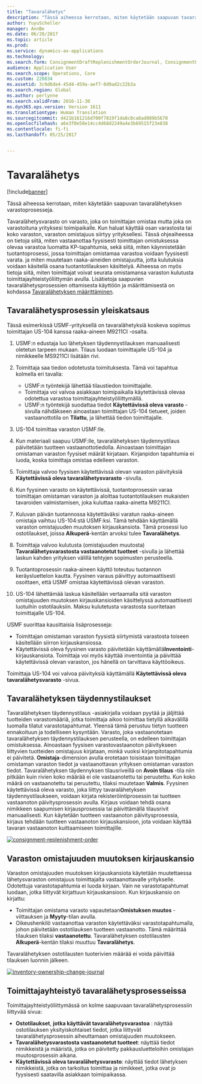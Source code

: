 ```yaml
---
title: "Tavaralähetys"
description: "Tässä aiheessa kerrotaan, miten käytetään saapuvan tavaralähetyksen varastoprosesseja."
author: YuyuScheller
manager: AnnBe
ms.date: 06/20/2017
ms.topic: article
ms.prod: 
ms.service: dynamics-ax-applications
ms.technology: 
ms.search.form: ConsignmentDraftReplenishmentOrderJournal, ConsignmentProductReceiptLines, ConsignmentReplenishmentOrder, ConsignmentVendorPortalOnHand, InventJournalOwnershipChange, InventOnHandItemListPage, PurchTable, PurchVendorPortalConfirmedOrders
audience: Application User
ms.search.scope: Operations, Core
ms.custom: 220834
ms.assetid: 3c9d6de4-45d4-459a-aef7-0d9ad2c22b3a
ms.search.region: Global
ms.author: perlynne
ms.search.validFrom: 2016-11-30
ms.dyn365.ops.version: Version 1611
ms.translationtype: Human Translation
ms.sourcegitcommit: d421b161216d700f7819f1da8c0ca8ad089b5670
ms.openlocfilehash: a6e3f0e58e14cc4d68d2249a4e3b69515f23e838
ms.contentlocale: fi-fi
ms.lasthandoff: 05/25/2017


---
```


# <a name="consignment"></a>Tavaralähetys

[!include[banner](../includes/banner.md)]


Tässä aiheessa kerrotaan, miten käytetään saapuvan tavaralähetyksen varastoprosesseja.

Tavaralähetysvarasto on varasto, joka on toimittajan omistaa mutta joka on varastoituna yrityksesi toimipaikalle. Kun haluat käyttää osan varastosta tai koko varaston, varaston omistajuus siirtyy yrityksellesi. Tässä ohjeaiheessa on tietoja siitä, miten vastaanottaa fyysisesti toimittajan omistuksessa olevaa varastoa luomatta KP-tapahtumia, sekä siitä, miten käynnistetään tuotantoprosessi, jossa toimittajan omistamaa varastoa voidaan fyysisesti varata. ja miten muutetaan raaka-aineiden omistajuutta, jotta kulutuksia voidaan käsitellä osana tuotantotilauksen käsittelyä. Aiheessa on myös tietoja siitä, miten toimittajat voivat seurata omistamansa varaston kulutusta toimittajayhteistyöliittymän avulla. Lisätietoja saapuvien tavaralähetysprosessien ottamisesta käyttöön ja määrittämisestä on kohdassa [Tavaralähetyksen määrittäminen](set-up-consignment.md).

## <a name="overview-of-the-consignment-process"></a>Tavaralähetysprosessin yleiskatsaus
Tässä esimerkissä USMF-yrityksellä on tavaralähetyksiä koskeva sopimus toimittajan US-104 kanssa raaka-aineen M9211CI -osalta.

1.  USMF:n edustaja luo lähetyksen täydennystilauksen manuaalisesti oletetun tarpeen mukaan. Tilaus luodaan toimittajalle US-104 ja nimikkeelle MS9211CI lisätään rivi.
2.  Toimittaja saa tiedon odotetusta toimituksesta. Tämä voi tapahtua kolmella eri tavalla:
    -   USMF:n työntekijä lähettää tilaustiedon toimittajalle.
    -   Toimittaja voi valvoa asiakkaan toimipaikalla käytettävissä olevaa odotettua varastoa toimittajayhteistyöliittymällä.
    -   USMF:n työntekijä suodattaa tiedot **Käytettävissä oleva varasto** -sivulla nähdäkseen ainoastaan toimittajan US-104 tietueet, joiden vastaanottotila on **Tilattu**, ja lähettää tiedon toimittajalle.

3.  US-104 toimittaa varaston USMF:lle.
4.  Kun materiaali saapuu USMF:lle, tavaralähetyksen täydennystilaus päivitetään tuotteen vastaanottotiedolla. Ainoastaan toimittajan omistaman varaston fyysiset määrät kirjataan. Kirjanpidon tapahtumia ei luoda, koska toimittaja omistaa edelleen varaston.
5.  Toimittaja valvoo fyysisen käytettävissä olevan varaston päivityksiä **Käytettävissä oleva tavaralähetysvarasto** -sivulla.
6.  Kun fyysinen varasto on käytettävissä, tuotantoprosessin varaa toimittajan omistaman varaston ja aloittaa tuotantotilauksen mukaisten tavaroiden valmistamisen, joka kuluttaa raaka-ainetta M9211CI.
7.  Kuluvan päivän tuotannossa käytettäväksi varatun raaka-aineen omistaja vaihtuu US-104:stä USMF:ksi. Tämä tehdään käyttämällä varaston omistajuuden muutoksen kirjauskansiota. Tämä prosessi luo ostotilaukset, joissa **Alkuperä**-kentän arvoksi tulee **Tavaralähetys**.
8.  Toimittaja valvoo kulutusta (omistajuuden muutosta) **Tavaralähetysvarastosta vastaanotetut tuotteet** -sivulla ja lähettää laskun kahden yrityksen välillä tehtyjen sopimusten perusteella.
9.  Tuotantoprosessin raaka-aineen käyttö toteutuu tuotannon keräysluettelon kautta. Fyysinen varaus päivittyy automaattisesti osoittaen, että USMF omistaa käytettävissä olevan varaston.
10. US-104 lähettämää laskua käsitellään vertaamalla sitä varaston omistajuuden muutoksen kirjauskansioiden käsittelyssä automaattisesti luotuihin ostotilauksiin. Maksu kulutetusta varastosta suoritetaan toimittajalle US-104.

USMF suorittaa kausittaisia lisäprosesseja:

-   Toimittajan omistaman varaston fyysistä siirtymistä varastosta toiseen käsitellään siirron kirjauskansiossa.
-   Käytettävissä oleva fyysinen varasto päivitetään käyttämällä**Inventointi**-kirjauskansiota. Toimittaja voi myös käyttää inventointia ja päivittää käytettävissä olevan varaston, jos hänellä on tarvittava käyttöoikeus.

Toimittaja US-104 voi valvoa päivityksiä käyttämällä **Käytettävissä oleva tavaralähetysvarasto** -sivua.

## <a name="consignment-replenishment-orders"></a>Tavaralähetyksen täydennystilaukset
Tavaralähetyksen täydennystilaus -asiakirjalla voidaan pyytää ja jäljittää tuotteiden varastomääriä, jotka toimittaja aikoo toimittaa tietyllä aikavälillä luomalla tilatut varastotapahtumat. Yleensä tämä perustuu tietyn tuotteen ennakoituun ja todelliseen kysyntään. Varasto, joka vastaanotetaan tavaralähetyksen täydennystilauksen perusteella, on edelleen toimittajan omistuksessa. Ainoastaan fyysisen varastovastaanoton päivitykseen liittyvien tuotteiden omistajuus kirjataan, minkä vuoksi kirjanpitotapahtumia ei päivitetä. **Omistaja**-dimension avulla erotetaan toisistaan toimittajan omistaman varaston tiedot ja vastaanottavan yrityksen omistaman varaston tiedot. Tavaralähetyksen täydennyksen tilausriveillä on **Avoin tilaus** -tila niin pitkään kuin rivien koko määrää ei ole vastaanotettu tai peruutettu. Kun koko määrä on vastaanotettu tai peruutettu, tilaksi muutetaan **Valmis**. Fyysinen käytettävissä oleva varasto, joka liittyy tavaralähetyksen täydennystilaukseen, voidaan kirjata rekisteröintiprosessin tai tuotteen vastaanoton päivitysprosessin avulla. Kirjaus voidaan tehdä osana nimikkeen saapumisen kirjausprosessia tai päivittämällä tilausrivit manuaalisesti. Kun käytetään tuotteen vastaanoton päivitysprosessia, kirjaus tehdään tuotteen vastaanoton kirjauskansioon, jota voidaan käyttää tavaran vastaanoton kuittaamiseen toimittajille. 

[![consignment-replenishment-order](./media/consignment-replenishment-order.png)](./media/consignment-replenishment-order.png)

## <a name="inventory-ownership-change-journal"></a>Varaston omistajuuden muutoksen kirjauskansio
Varaston omistajuuden muutoksen kirjauskansiota käytetään muutettaessa lähetysvaraston omistajuus toimittajalta vastaanottavalle yritykselle. Odotettuja varastotapahtumia ei luoda kirjaan. Vain ne varastotapahtumat luodaan, jotka liittyvät kirjattuun kirjauskansioon. Kun kirjauskansio on kirjattu:

-   Toimittajan omistama varasto vapautetaan**Omistuksen muutos** -viittauksen ja **Myyty**-tilan avulla.
-   Oikeushenkilö vastaanottaa varaston käytettäväksi varastotapahtumalla, johon päivitetään ostotilauksen tuotteen vastaanotto. Tämä määrittää tilauksen tilaksi **vastaanotettu**. Tavaralähetyksen ostotilausten **Alkuperä**-kentän tilaksi muuttuu **Tavaralähetys**.

Tavaralähetyksen ostotilausten tuoterivien määrää ei voida päivittää tilauksen luonnin jälkeen. 

[![inventory-ownership-change-journal](./media/inventory-ownership-change-journal.png)](./media/inventory-ownership-change-journal.png)

## <a name="vendor-collaboration-in-consignment-processes"></a>Toimittajayhteistyö tavaralähetysprosesseissa
Toimittajayhteistyöliittymässä on kolme saapuvaan tavaralähetysprosessiin liittyvää sivua:

-   **Ostotilaukset**, **jotka käyttävät tavaralähetysvarastoa** : näyttää ostotilauksen yksityiskohtaiset tiedot, jotka liittyvät tavaralähetysprosessin aiheuttamaan omistajuuden muutokseen.
-   **Tavaralähetysvarastosta vastaanotetut tuotteet**: näyttää tiedot nimikkeistä ja määristä, jotka on päivitetty pakkausluetteloihin omistajan muutosprosessin aikana.
-   **Käytettävissä oleva tavaralähetysvarasto**: näyttää tiedot lähetyksen nimikkeistä, jotka on tarkoitus toimittaa ja nimikkeet, jotka ovat jo fyysisesti saatavilla asiakkaan toimipaikassa.





